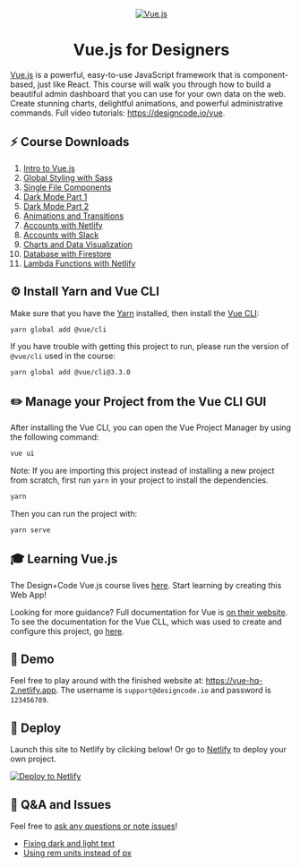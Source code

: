 <p align="center">
  <a href="https://designcode.io/vue">
    <img alt="Vue.js" src="./cover.png"/>
  </a>
</p>
<h1 align="center">
  Vue.js for Designers
</h1>

[Vue.js](https://github.com/vuejs/vue) is a powerful, easy-to-use JavaScript framework that is component-based, just like React. This course will walk you through how to build a beautiful admin dashboard that you can use for your own data on the web. Create stunning charts, delightful animations, and powerful administrative commands. Full video tutorials: https://designcode.io/vue.

## ⚡️ Course Downloads

1. [Intro to Vue.js](https://github.com/thomaswangio/vue-admin-dashboard/tree/293b57a08ab745a3d42dfd99c098833541719772)
2. [Global Styling with Sass](https://github.com/thomaswangio/vue-admin-dashboard/tree/ab0f7dcfe575b338a443ca3680f8ba99111a52a8)
3. [Single File Components](https://github.com/thomaswangio/vue-admin-dashboard/tree/05dbe70a9745edcf42be96d02e238b83ae5143bf)
4. [Dark Mode Part 1](https://github.com/thomaswangio/vue-admin-dashboard/tree/a4ab92e0f5a6ad186d5a785c3f86228455651c4a)
5. [Dark Mode Part 2](https://github.com/thomaswangio/vue-admin-dashboard/tree/f3366f209d1388ce73a51a7bf70056eb78d52de4)
6. [Animations and Transitions](https://github.com/thomaswangio/vue-admin-dashboard/tree/ec9ac65ece01830d5d2060c610a210d3a2a71b3f)
7. [Accounts with Netlify](https://github.com/thomaswangio/vue-admin-dashboard/tree/5700810705c56fa8a4a8657cb00cee89a14d4ee3)
8. [Accounts with Slack](https://github.com/thomaswangio/vue-admin-dashboard/tree/ea78a10cac69f8c3053c1f9fa8538c63143197e2)
9. [Charts and Data Visualization](https://github.com/thomaswangio/vue-admin-dashboard/tree/71d8bb1e0f8763222554d85ab7b14541cb9bcd60)
10. [Database with Firestore](https://github.com/thomaswangio/vue-admin-dashboard/tree/bc61877bfda94bb112fd5afa362eb2d37275ab13)
11. [Lambda Functions with Netlify](https://github.com/thomaswangio/vue-admin-dashboard/tree/0df2be6068f9160e90fa2a4d46011b1d7717597d)

## ⚙️ Install Yarn and Vue CLI

Make sure that you have the [Yarn](https://yarnpkg.com/en/) installed, then install the [Vue CLI](https://cli.vuejs.org/):

```sh
yarn global add @vue/cli
```

If you have trouble with getting this project to run, please run the version of `@vue/cli` used in the course:

```sh
yarn global add @vue/cli@3.3.0
```

## ✏️ Manage your Project from the Vue CLI GUI

After installing the Vue CLI, you can open the Vue Project Manager by using the following command:

```sh
vue ui
```

Note: If you are importing this project instead of installing a new project from scratch, first run `yarn` in your project to install the dependencies.

```sh
yarn
```

Then you can run the project with:

```sh
yarn serve
```

## 🎓 Learning Vue.js

The Design+Code Vue.js course lives [here](https://designcode.io/vue). Start learning by creating this Web App!

Looking for more guidance? Full documentation for Vue is [on their website](https://vuejs.org/). To see the documentation for the Vue CLL, which was used to create and configure this project, go [here](https://cli.vuejs.org/guide/).

## 👾 Demo

Feel free to play around with the finished website at: https://vue-hq-2.netlify.app. The username is `support@designcode.io` and password is `123456789`.

## 🚀 Deploy

Launch this site to Netlify by clicking below! Or go to [Netlify](https://www.netlify.app/) to deploy your own project.

[![Deploy to Netlify](https://www.netlify.app/img/deploy/button.svg)](https://app.netlify.app/start/deploy?repository=https://github.com/thomaswangio/vue-admin-dashboard)

## 💭 Q&A and Issues

Feel free to [ask any questions or note issues](https://github.com/thomaswangio/vue-admin-dashboard/issues/new)!

- [Fixing dark and light text](https://github.com/thomaswangio/vue-admin-dashboard/issues/2)
- [Using rem units instead of px](https://github.com/thomaswangio/vue-admin-dashboard/issues/3)
